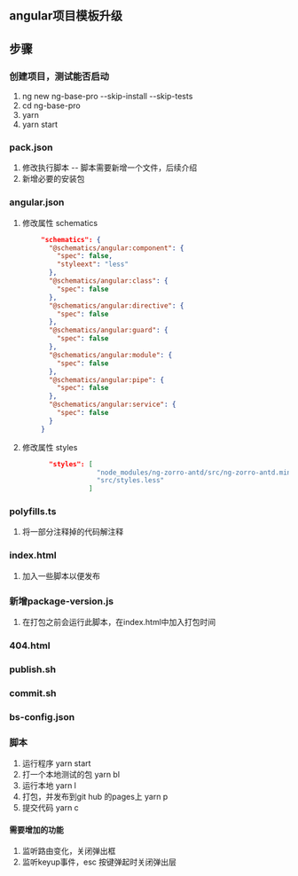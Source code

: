 ## angular项目模板升级

## 步骤
### 创建项目，测试能否启动
1. ng new ng-base-pro --skip-install --skip-tests
2. cd ng-base-pro
3. yarn
4. yarn start

### pack.json
1. 修改执行脚本 -- 脚本需要新增一个文件，后续介绍
2. 新增必要的安装包

### angular.json
1. 修改属性 schematics
```json
        "schematics": {
          "@schematics/angular:component": {
            "spec": false,
            "styleext": "less"
          },
          "@schematics/angular:class": {
            "spec": false
          },
          "@schematics/angular:directive": {
            "spec": false
          },
          "@schematics/angular:guard": {
            "spec": false
          },
          "@schematics/angular:module": {
            "spec": false
          },
          "@schematics/angular:pipe": {
            "spec": false
          },
          "@schematics/angular:service": {
            "spec": false
          }
        }
```
2. 修改属性 styles
```json
          "styles": [
                      "node_modules/ng-zorro-antd/src/ng-zorro-antd.min.css",
                      "src/styles.less"
                    ]
```
### polyfills.ts
1. 将一部分注释掉的代码解注释

### index.html
1. 加入一些脚本以便发布
### 新增package-version.js
1. 在打包之前会运行此脚本，在index.html中加入打包时间
### 404.html
### publish.sh
### commit.sh
### bs-config.json

### 脚本
1. 运行程序 yarn start
2. 打一个本地测试的包 yarn bl
3. 运行本地 yarn l
4. 打包，并发布到git hub 的pages上 yarn p
5. 提交代码 yarn c

#### 需要增加的功能
1. 监听路由变化，关闭弹出框
2. 监听keyup事件，esc 按键弹起时关闭弹出层
